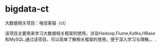 # bigdata-ct
大数据相关项目：电信客服（ct）

该项目主要用来学习大数据相关框架的使用，涉及Hadoop,Flume,Kafka,HBase和MySQL.通过该项目，可以简单了解相关框架的使用，便于深入学习与理解。、.

